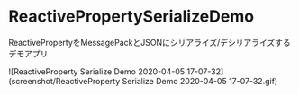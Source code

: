 # ReactivePropertySerializeDemo

ReactivePropertyをMessagePackとJSONにシリアライズ/デシリアライズするデモアプリ



![ReactiveProperty Serialize Demo 2020-04-05 17-07-32](screenshot/ReactiveProperty Serialize Demo 2020-04-05 17-07-32.gif)